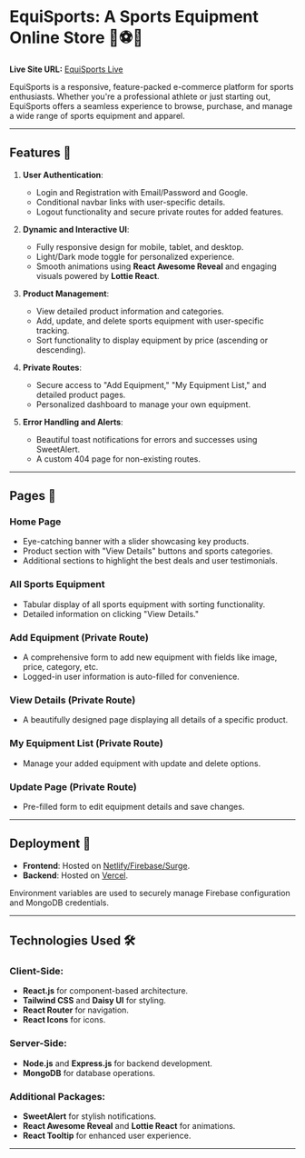 # EquiSports: A Sports Equipment Online Store 🏀⚽🎾

**Live Site URL:** [EquiSports Live](https://gearchamp-authentication.web.app/)

EquiSports is a responsive, feature-packed e-commerce platform for sports enthusiasts. Whether you're a professional athlete or just starting out, EquiSports offers a seamless experience to browse, purchase, and manage a wide range of sports equipment and apparel.  

---

## Features 🌟

1. **User Authentication**:  
   - Login and Registration with Email/Password and Google.  
   - Conditional navbar links with user-specific details.  
   - Logout functionality and secure private routes for added features.  

2. **Dynamic and Interactive UI**:  
   - Fully responsive design for mobile, tablet, and desktop.  
   - Light/Dark mode toggle for personalized experience.  
   - Smooth animations using **React Awesome Reveal** and engaging visuals powered by **Lottie React**.

3. **Product Management**:  
   - View detailed product information and categories.  
   - Add, update, and delete sports equipment with user-specific tracking.  
   - Sort functionality to display equipment by price (ascending or descending).  

4. **Private Routes**:  
   - Secure access to "Add Equipment," "My Equipment List," and detailed product pages.  
   - Personalized dashboard to manage your own equipment.  

5. **Error Handling and Alerts**:  
   - Beautiful toast notifications for errors and successes using SweetAlert.  
   - A custom 404 page for non-existing routes.  

---

## Pages 📄

### Home Page  
- Eye-catching banner with a slider showcasing key products.  
- Product section with "View Details" buttons and sports categories.  
- Additional sections to highlight the best deals and user testimonials.  

### All Sports Equipment  
- Tabular display of all sports equipment with sorting functionality.  
- Detailed information on clicking "View Details."  

### Add Equipment (Private Route)  
- A comprehensive form to add new equipment with fields like image, price, category, etc.  
- Logged-in user information is auto-filled for convenience.  

### View Details (Private Route)  
- A beautifully designed page displaying all details of a specific product.  

### My Equipment List (Private Route)  
- Manage your added equipment with update and delete options.  

### Update Page (Private Route)  
- Pre-filled form to edit equipment details and save changes.  

---

## Deployment 🚀

- **Frontend**: Hosted on [Netlify/Firebase/Surge](your-frontend-host-link-here).  
- **Backend**: Hosted on [Vercel](your-backend-host-link-here).  

Environment variables are used to securely manage Firebase configuration and MongoDB credentials.

---

## Technologies Used 🛠️

### Client-Side:  
- **React.js** for component-based architecture.  
- **Tailwind CSS** and **Daisy UI** for styling.  
- **React Router** for navigation.  
- **React Icons** for icons.  

### Server-Side:  
- **Node.js** and **Express.js** for backend development.  
- **MongoDB** for database operations.  

### Additional Packages:  
- **SweetAlert** for stylish notifications.  
- **React Awesome Reveal** and **Lottie React** for animations.  
- **React Tooltip** for enhanced user experience.  

---
